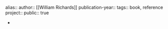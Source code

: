 alias::
author:: [[William Richards]] 
publication-year::
tags:: book, reference
project:: 
public:: true

-
